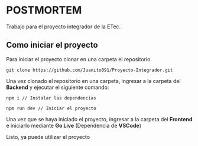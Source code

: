 # POSTMORTEM

  

Trabajo para el proyecto integrador de la ETec.

  

## Como iniciar el proyecto

  

Para iniciar el proyecto clonar en una carpeta el repositorio.

  

    git clone https://github.com/Juanito091/Proyecto-Integrador.git



Una vez clonado el repositorio en una carpeta, ingresar a la carpeta del **Backend** y ejecutar el siguiente comando:

  

    npm i // Instalar las dependencias
    
    npm run dev // Iniciar el proyecto

  

Una vez que se haya iniciado el proyecto, ingresar a la carpeta del **Frontend** e iniciarlo mediante **Go Live** (Dependencia de **VSCode**)

  

Listo, ya puede utilizar el proyecto
